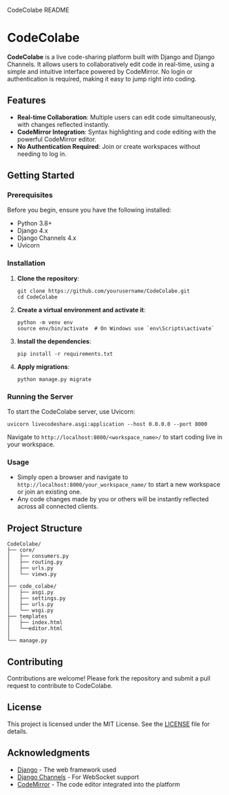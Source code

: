   CodeColabe README

CodeColabe
==========

**CodeColabe** is a live code-sharing platform built with Django and Django Channels. It allows users to collaboratively edit code in real-time, using a simple and intuitive interface powered by CodeMirror. No login or authentication is required, making it easy to jump right into coding.

Features
--------

*   **Real-time Collaboration**: Multiple users can edit code simultaneously, with changes reflected instantly.
*   **CodeMirror Integration**: Syntax highlighting and code editing with the powerful CodeMirror editor.
*   **No Authentication Required**: Join or create workspaces without needing to log in.

Getting Started
---------------

### Prerequisites

Before you begin, ensure you have the following installed:

*   Python 3.8+
*   Django 4.x
*   Django Channels 4.x
*   Uvicorn

### Installation

1.  **Clone the repository**:
    
        git clone https://github.com/yourusername/CodeColabe.git
        cd CodeColabe
    
2.  **Create a virtual environment and activate it**:
    
        python -m venv env
        source env/bin/activate  # On Windows use `env\Scripts\activate`
    
3.  **Install the dependencies**:
    
        pip install -r requirements.txt
    
4.  **Apply migrations**:
    
        python manage.py migrate
    

### Running the Server

To start the CodeColabe server, use Uvicorn:

    uvicorn livecodeshare.asgi:application --host 0.0.0.0 --port 8000

Navigate to `http://localhost:8000/<workspace_name>/` to start coding live in your workspace.

### Usage

*   Simply open a browser and navigate to `http://localhost:8000/your_workspace_name/` to start a new workspace or join an existing one.
*   Any code changes made by you or others will be instantly reflected across all connected clients.

Project Structure
-----------------

    CodeColabe/
    ├── core/
    │   ├── consumers.py
    │   ├── routing.py
    │   ├── urls.py    
    │   └── views.py  
    │
    ├── code_colabe/
    │   ├── asgi.py   
    │   ├── settings.py
    │   ├── urls.py   
    │   └── wsgi.py   
    ├── templates
    │   ├── index.html 
    │   └──editor.html
    │
    └── manage.py

Contributing
------------

Contributions are welcome! Please fork the repository and submit a pull request to contribute to CodeColabe.

License
-------

This project is licensed under the MIT License. See the [LICENSE](LICENSE) file for details.

Acknowledgments
---------------

*   [Django](https://www.djangoproject.com/) - The web framework used
*   [Django Channels](https://channels.readthedocs.io/en/stable/) - For WebSocket support
*   [CodeMirror](https://codemirror.net/) - The code editor integrated into the platform